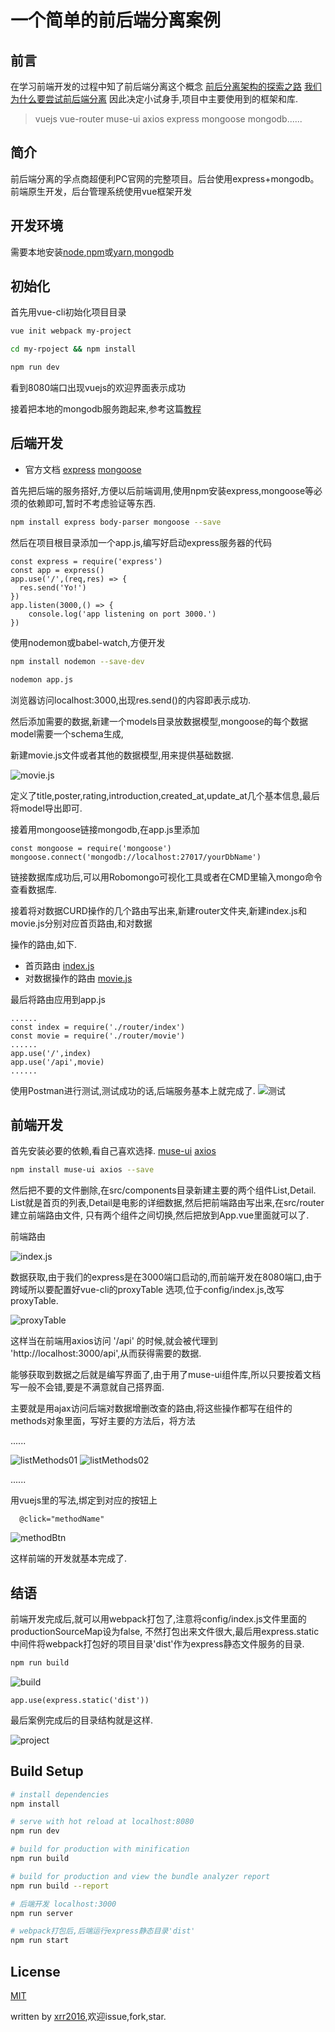 # 一个简单的前后端分离案例


## 前言

在学习前端开发的过程中知了前后端分离这个概念
[前后分离架构的探索之路](https://segmentfault.com/a/1190000003795517)
[我们为什么要尝试前后端分离](https://segmentfault.com/a/1190000006240370)
因此决定小试身手,项目中主要使用到的框架和库.

> vuejs vue-router muse-ui axios express mongoose mongodb......

## 简介

前后端分离的孚点商超便利PC官网的完整项目。后台使用express+mongodb。前端原生开发，后台管理系统使用vue框架开发

## 开发环境
需要本地安装[node](https://nodejs.org/en/),[npm](https://www.npmjs.com/)或[yarn](https://yarnpkg.com/),[mongodb](https://www.mongodb.com/)

## 初始化
首先用vue-cli初始化项目目录
```bash
vue init webpack my-project

cd my-rpoject && npm install

npm run dev
```  
看到8080端口出现vuejs的欢迎界面表示成功    

接着把本地的mongodb服务跑起来,参考这篇[教程](https://segmentfault.com/a/1190000004868504)

## 后端开发
- 官方文档 [express](http://www.expressjs.com.cn/) [mongoose](http://mongoosejs.com/docs/guide.html)

首先把后端的服务搭好,方便以后前端调用,使用npm安装express,mongoose等必须的依赖即可,暂时不考虑验证等东西.
```bash
npm install express body-parser mongoose --save
```
然后在项目根目录添加一个app.js,编写好启动express服务器的代码
```
const express = require('express')
const app = express()
app.use('/',(req,res) => {
  res.send('Yo!')
})
app.listen(3000,() => {
    console.log('app listening on port 3000.')
})
```
使用nodemon或babel-watch,方便开发
```bash
npm install nodemon --save-dev

nodemon app.js
```

浏览器访问localhost:3000,出现res.send()的内容即表示成功.

然后添加需要的数据,新建一个models目录放数据模型,mongoose的每个数据model需要一个schema生成,

新建movie.js文件或者其他的数据模型,用来提供基础数据.

![movie.js](./demo/moviejs.png)

定义了title,poster,rating,introduction,created_at,update_at几个基本信息,最后将model导出即可.

接着用mongoose链接mongodb,在app.js里添加
```
const mongoose = require('mongoose')
mongoose.connect('mongodb://localhost:27017/yourDbName')
```

链接数据库成功后,可以用Robomongo可视化工具或者在CMD里输入mongo命令查看数据库.

接着将对数据CURD操作的几个路由写出来,新建router文件夹,新建index.js和movie.js分别对应首页路由,和对数据

操作的路由,如下.
- 首页路由  [index.js](./router/index.js)
- 对数据操作的路由  [movie.js](./router/movie.js)

最后将路由应用到app.js
```
......
const index = require('./router/index')
const movie = require('./router/movie')
......
app.use('/',index)
app.use('/api',movie)
......
```

使用Postman进行测试,测试成功的话,后端服务基本上就完成了.
![测试](./demo/apiTest.png)

## 前端开发
首先安装必要的依赖,看自己喜欢选择.
[muse-ui](https://museui.github.io/#/index) [axios](https://github.com/mzabriskie/axios)
```bash
npm install muse-ui axios --save
```
然后把不要的文件删除,在src/components目录新建主要的两个组件List,Detail.
List就是首页的列表,Detail是电影的详细数据,然后把前端路由写出来,在src/router建立前端路由文件,
只有两个组件之间切换,然后把<router-view></router-view>放到App.vue里面就可以了.

前端路由

![index.js](./demo/router.png)

数据获取,由于我们的express是在3000端口启动的,而前端开发在8080端口,由于跨域所以要配置好vue-cli的proxyTable
选项,位于config/index.js,改写proxyTable.

![proxyTable](./demo/proxyTabel.png)

这样当在前端用axios访问 '/api' 的时候,就会被代理到 'http://localhost:3000/api',从而获得需要的数据.

能够获取到数据之后就是编写界面了,由于用了muse-ui组件库,所以只要按着文档写一般不会错,要是不满意就自己搭界面.

主要就是用ajax访问后端对数据增删改查的路由,将这些操作都写在组件的methods对象里面，写好主要的方法后，将方法

......

![listMethods01](./demo/listMethods01.png)
![listMethods02](./demo/listMethods02.png)

......

用vuejs里的写法,绑定到对应的按钮上
```
  @click="methodName"
```
![methodBtn](./demo/methodBtn.png)

这样前端的开发就基本完成了.


## 结语

前端开发完成后,就可以用webpack打包了,注意将config/index.js文件里面的productionSourceMap设为false,
不然打包出来文件很大,最后用express.static中间件将webpack打包好的项目目录'dist'作为express静态文件服务的目录.

```bash
npm run build
```
![build](./demo/build.png)

```
app.use(express.static('dist'))
```

最后案例完成后的目录结构就是这样.

![project](./demo/project.png)


## Build Setup

``` bash
# install dependencies
npm install

# serve with hot reload at localhost:8080
npm run dev

# build for production with minification
npm run build

# build for production and view the bundle analyzer report
npm run build --report

# 后端开发 localhost:3000
npm run server

# webpack打包后,后端运行express静态目录'dist'
npm run start

```

## License

[MIT](https://opensource.org/licenses/MIT)

written by [xrr2016](https://github.com/xrr2016),欢迎issue,fork,star.

